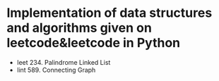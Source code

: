 # Implementation of data structures and algorithms given on leetcode&leetcode in Python

* leet 234. Palindrome Linked List
* lint 589. Connecting Graph
